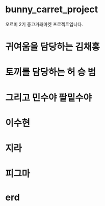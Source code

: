 # bunny_carret_project
오르미 2기 중고거래마켓 프로젝트입니다.

# 귀여움을 담당하는 김채홍
# 토끼를 담당하는 허 승 범
# 그리고 민수야 팥밑수야 
# 이수현

# 지라

# 피그마

# erd

